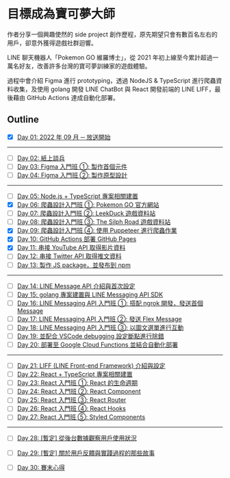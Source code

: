 # 目標成為寶可夢大師

作者分享一個興趣使然的 side project 創作歷程，原先期望只會有數百名左右的用戶，卻意外獲得遊戲社群迴響。

LINE 聊天機器人「Pokemon GO 維羅博士」，從 2021 年初上線至今累計超過一萬名好友，改善許多台灣的寶可夢訓練家的遊戲體驗。

過程中會介紹 Figma 進行 prototyping，透過 NodeJS & TypeScript 進行爬蟲資料收集，及使用 golang 開發 LINE ChatBot 與 React 開發前端的 LINE LIFF，最後藉由 GitHub Actions 達成自動化部署。

## Outline

* [x] [Day 01: 2022 年 09 月 ─ 放送開始](https://github.com/ithome-2022-ironman/be-a-pokemon-master/blob/master/day%20%23001/README.md)

---

* [ ] [Day 02: 紙上談兵](https://github.com/ithome-2022-ironman/be-a-pokemon-master/blob/master/day%20%23002/README.md)
* [ ] [Day 03: Figma 入門班 ①: 製作首個元件](https://github.com/ithome-2022-ironman/be-a-pokemon-master/blob/master/day%20%23003/README.md)
* [ ] [Day 04: Figma 入門班 ②: 製作原型設計](https://github.com/ithome-2022-ironman/be-a-pokemon-master/blob/master/day%20%23004/README.md)

---

* [ ] [Day 05: Node.js + TypeScript 專案相關建置](https://github.com/ithome-2022-ironman/be-a-pokemon-master/blob/master/day%20%23005/README.md)
* [x] [Day 06: 爬蟲設計入門班 ①: Pokemon GO 官方網站](https://github.com/ithome-2022-ironman/be-a-pokemon-master/blob/master/day%20%23006/README.md)
* [ ] [Day 07: 爬蟲設計入門班 ②: LeekDuck 遊戲資料站](https://github.com/ithome-2022-ironman/be-a-pokemon-master/blob/master/day%20%23007/README.md)
* [ ] [Day 08: 爬蟲設計入門班 ③: The Silph Road 遊戲資料站](https://github.com/ithome-2022-ironman/be-a-pokemon-master/blob/master/day%20%23008/README.md)
* [x] [Day 09: 爬蟲設計入門班 ④: 使用 Puppeteer 進行爬蟲作業](https://github.com/ithome-2022-ironman/be-a-pokemon-master/blob/master/day%20%23009/README.md)
* [x] [Day 10: GitHub Actions 部署 GitHub Pages](https://github.com/ithome-2022-ironman/be-a-pokemon-master/blob/master/day%20%23010/README.md)
* [x] [Day 11: 串接 YouTube API 取得影片資料](https://github.com/ithome-2022-ironman/be-a-pokemon-master/blob/master/day%20%23011/README.md)
* [ ] [Day 12: 串接 Twitter API 取得推文資料](https://github.com/ithome-2022-ironman/be-a-pokemon-master/blob/master/day%20%23012/README.md)
* [ ] [Day 13: 製作 JS package，並發布到 npm](https://github.com/ithome-2022-ironman/be-a-pokemon-master/blob/master/day%20%23013/README.md)

---

* [ ] [Day 14: LINE Message API 介紹與首次設定](https://github.com/ithome-2022-ironman/be-a-pokemon-master/blob/master/day%20%23014/README.md)
* [ ] [Day 15: golang 專案建置與 LINE Messaging API SDK](https://github.com/ithome-2022-ironman/be-a-pokemon-master/blob/master/day%20%23015/README.md)
* [ ] [Day 16: LINE Messaging API 入門班 ①: 搭配 ngrok 開發，發送首個 Message](https://github.com/ithome-2022-ironman/be-a-pokemon-master/blob/master/day%20%23016/README.md)
* [ ] [Day 17: LINE Messaging API 入門班 ②: 發送 Flex Message](https://github.com/ithome-2022-ironman/be-a-pokemon-master/blob/master/day%20%23017/README.md)
* [ ] [Day 18: LINE Messaging API 入門班 ③: 以圖文選單進行互動](https://github.com/ithome-2022-ironman/be-a-pokemon-master/blob/master/day%20%23018/README.md)
* [ ] [Day 19: 並配合 VSCode debugging 設定斷點進行除錯](https://github.com/ithome-2022-ironman/be-a-pokemon-master/blob/master/day%20%23019/README.md)
* [ ] [Day 20: 部署至 Google Cloud Functions 並結合自動化部署](https://github.com/ithome-2022-ironman/be-a-pokemon-master/blob/master/day%20%23020/README.md)

---

* [ ] [Day 21: LIFF (LINE Front-end Framework) 介紹與設定](https://github.com/ithome-2022-ironman/be-a-pokemon-master/blob/master/day%20%23021/README.md)
* [ ] [Day 22: React + TypeScript 專案相關建置](https://github.com/ithome-2022-ironman/be-a-pokemon-master/blob/master/day%20%23022/README.md)
* [ ] [Day 23: React 入門班 ①: React 的生命週期](https://github.com/ithome-2022-ironman/be-a-pokemon-master/blob/master/day%20%23023/README.md)
* [ ] [Day 24: React 入門班 ②: React Component](https://github.com/ithome-2022-ironman/be-a-pokemon-master/blob/master/day%20%23024/README.md)
* [ ] [Day 25: React 入門班 ③: React Router](https://github.com/ithome-2022-ironman/be-a-pokemon-master/blob/master/day%20%23025/README.md)
* [ ] [Day 26: React 入門班 ④: React Hooks](https://github.com/ithome-2022-ironman/be-a-pokemon-master/blob/master/day%20%23026/README.md)
* [ ] [Day 27: React 入門班 ⑤: Styled Components](https://github.com/ithome-2022-ironman/be-a-pokemon-master/blob/master/day%20%23027/README.md)

---

* [ ] [Day 28: [暫定] 從後台數據觀察用戶使用狀況](https://github.com/ithome-2022-ironman/be-a-pokemon-master/blob/master/day%20%23028/README.md)
* [ ] [Day 29: [暫定] 關於用戶反饋與實踐過程的那些故事](https://github.com/ithome-2022-ironman/be-a-pokemon-master/blob/master/day%20%23029/README.md)
* [ ] [Day 30: 賽末心得](https://github.com/ithome-2022-ironman/be-a-pokemon-master/blob/master/day%20%23030/README.md)

